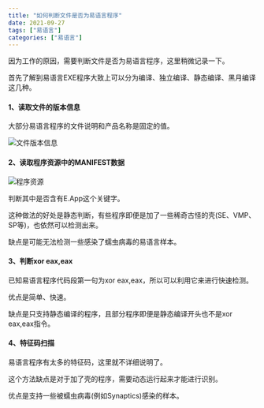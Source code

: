 ```yaml
---
title: "如何判断文件是否为易语言程序"
date: 2021-09-27
tags: ["易语言"]
categories: ["易语言"]
---
```


因为工作的原因，需要判断文件是否为易语言程序，这里稍微记录一下。

首先了解到易语言EXE程序大致上可以分为编译、独立编译、静态编译、黑月编译这几种。

#### 1、读取文件的版本信息

大部分易语言程序的文件说明和产品名称是固定的值。

![文件版本信息](/images/如何判断文件是否为易语言程序/001.png)

#### 2、读取程序资源中的MANIFEST数据

![程序资源](/images/如何判断文件是否为易语言程序/002.png)

判断其中是否含有E.App这个关键字。

这种做法的好处是静态判断，有些程序即便是加了一些稀奇古怪的壳(SE、VMP、SP等)，也依然可以检测出来。

缺点是可能无法检测一些感染了蠕虫病毒的易语言样本。

#### 3、判断xor eax,eax

已知易语言程序代码段第一句为xor eax,eax，所以可以利用它来进行快速检测。

优点是简单、快速。

缺点是只支持静态编译的程序，且部分程序即便是静态编译开头也不是xor eax,eax指令。

#### 4、特征码扫描

易语言程序有太多的特征码，这里就不详细说明了。

这个方法缺点是对于加了壳的程序，需要动态运行起来才能进行识别。

优点是支持一些被蠕虫病毒(例如Synaptics)感染的样本。

